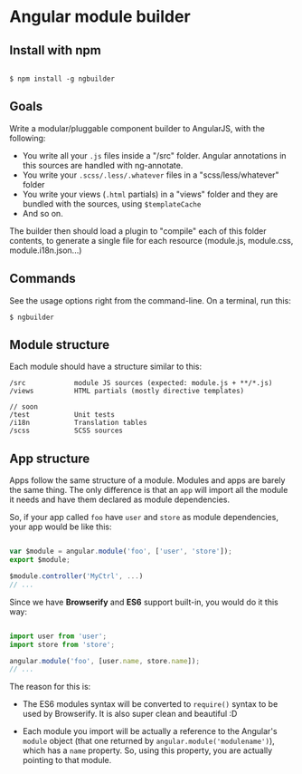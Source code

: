 # Angular module builder

## Install with npm

```

$ npm install -g ngbuilder

```

## Goals

Write a modular/pluggable component builder to AngularJS, with the following:

- You write all your `.js` files inside a "/src" folder. Angular annotations 
in this sources are handled with ng-annotate.
- You write your `.scss/.less/.whatever` files in a "scss/less/whatever" folder
- You write your views (`.html` partials) in a "views" folder and they are 
bundled with the sources, using `$templateCache`
- And so on.

The builder then should load a plugin to "compile" each of this folder contents,
to generate a single file for each resource 
(module.js, module.css, module.i18n.json...)

## Commands

See the usage options right from the command-line. On a terminal, run this:

```
$ ngbuilder
```

## Module structure

Each module should have a structure similar to this:


```
/src			module JS sources (expected: module.js + **/*.js)
/views			HTML partials (mostly directive templates)

// soon
/test			Unit tests
/i18n			Translation tables
/scss			SCSS sources
```

## App structure

Apps follow the same structure of a module. Modules and apps are barely the same
thing. The only difference is that an `app` will import all the module it needs 
and have them declared as module dependencies.

So, if your app called `foo` have `user` and `store` as module dependencies,
your app would be like this:

```javascript

var $module = angular.module('foo', ['user', 'store']);
export $module;

$module.controller('MyCtrl', ...)
// ...

```

Since we have __Browserify__ and __ES6__ support built-in, you would do it this way:

```javascript

import user from 'user';
import store from 'store';

angular.module('foo', [user.name, store.name]);
// ...

```

The reason for this is:

- The ES6 modules syntax will be converted to `require()` syntax to be used by
Browserify. It is also super clean and beautiful :D

- Each module you import will be actually a reference to the Angular's `module`
object (that one returned by `angular.module('modulename')`), which has a `name`
property. So, using this property, you are actually pointing to that module.


